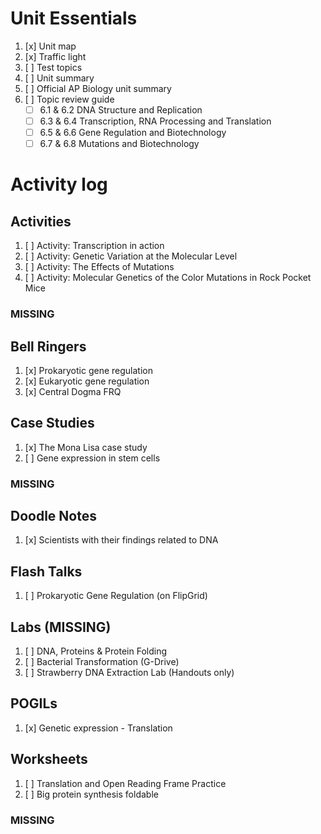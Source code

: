 # Unit Essentials
1. [x] Unit map
2. [x] Traffic light
3. [ ] Test topics
4. [ ] Unit summary
5. [ ] Official AP Biology unit summary
6. [ ] Topic review guide  
	- [ ] 6.1 & 6.2 DNA Structure and Replication  
	- [ ] 6.3 & 6.4 Transcription, RNA Processing and Translation  
	- [ ] 6.5 & 6.6 Gene Regulation and Biotechnology  
	- [ ] 6.7 & 6.8 Mutations and Biotechnology

# Activity log
## Activities
1. [ ] Activity: Transcription in action
2. [ ] Activity: Genetic Variation at the Molecular Level
3. [ ] Activity: The Effects of Mutations
4. [ ] Activity: Molecular Genetics of the Color Mutations in Rock Pocket Mice
### MISSING

## Bell Ringers
1. [x] Prokaryotic gene regulation
2. [x] Eukaryotic gene regulation
3. [x] Central Dogma FRQ

## Case Studies
1. [x] The Mona Lisa case study
2. [ ] Gene expression in stem cells
### MISSING

## Doodle Notes
1. [x] Scientists with their findings related to DNA

## Flash Talks
1. [ ] Prokaryotic Gene Regulation (on FlipGrid)

## Labs (**MISSING**)
1. [ ] DNA, Proteins & Protein Folding
2. [ ] Bacterial Transformation (G-Drive)
3. [ ] Strawberry DNA Extraction Lab (Handouts only)

## POGILs
1. [x] Genetic expression - Translation

## Worksheets
1. [ ] Translation and Open Reading Frame Practice
2. [ ] Big protein synthesis foldable
### MISSING
